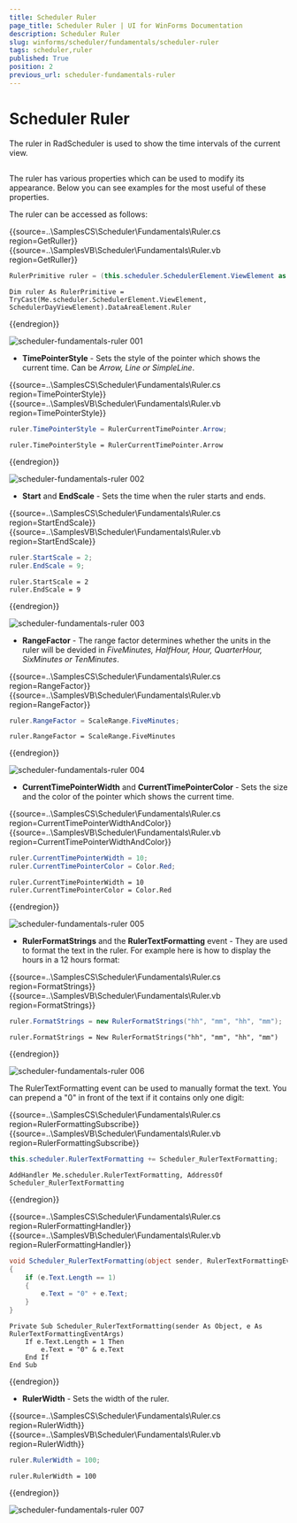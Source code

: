```yaml
---
title: Scheduler Ruler
page_title: Scheduler Ruler | UI for WinForms Documentation
description: Scheduler Ruler
slug: winforms/scheduler/fundamentals/scheduler-ruler
tags: scheduler,ruler
published: True
position: 2
previous_url: scheduler-fundamentals-ruler
---
```


# Scheduler Ruler

The ruler in RadScheduler is used to show the time intervals of the current view.

## 

The ruler has various properties which can be used to modify its appearance. Below you can see examples for the most useful of these properties.

The ruler can be accessed as follows:

{{source=..\SamplesCS\Scheduler\Fundamentals\Ruler.cs region=GetRuller}} 
{{source=..\SamplesVB\Scheduler\Fundamentals\Ruler.vb region=GetRuller}} 

````C#
RulerPrimitive ruler = (this.scheduler.SchedulerElement.ViewElement as SchedulerDayViewElement).DataAreaElement.Ruler;

````
````VB.NET
Dim ruler As RulerPrimitive = TryCast(Me.scheduler.SchedulerElement.ViewElement, SchedulerDayViewElement).DataAreaElement.Ruler

````

{{endregion}} 


![scheduler-fundamentals-ruler 001](images/scheduler-fundamentals-ruler001.png)

* __TimePointerStyle__ - Sets the style of the pointer which shows the current time. Can be *Arrow, Line or SimpleLine*.

{{source=..\SamplesCS\Scheduler\Fundamentals\Ruler.cs region=TimePointerStyle}} 
{{source=..\SamplesVB\Scheduler\Fundamentals\Ruler.vb region=TimePointerStyle}} 

````C#
ruler.TimePointerStyle = RulerCurrentTimePointer.Arrow;

````
````VB.NET
ruler.TimePointerStyle = RulerCurrentTimePointer.Arrow

````

{{endregion}} 

![scheduler-fundamentals-ruler 002](images/scheduler-fundamentals-ruler002.png)

* __Start__ and __EndScale__ - Sets the time when the ruler starts and ends.

{{source=..\SamplesCS\Scheduler\Fundamentals\Ruler.cs region=StartEndScale}} 
{{source=..\SamplesVB\Scheduler\Fundamentals\Ruler.vb region=StartEndScale}} 

````C#
ruler.StartScale = 2;
ruler.EndScale = 9;

````
````VB.NET
ruler.StartScale = 2
ruler.EndScale = 9

````

{{endregion}} 


![scheduler-fundamentals-ruler 003](images/scheduler-fundamentals-ruler003.png)

* __RangeFactor__ - The range factor determines whether the units in the ruler will be devided in *FiveMinutes, HalfHour, Hour, QuarterHour, SixMinutes or TenMinutes*.

{{source=..\SamplesCS\Scheduler\Fundamentals\Ruler.cs region=RangeFactor}} 
{{source=..\SamplesVB\Scheduler\Fundamentals\Ruler.vb region=RangeFactor}} 

````C#
ruler.RangeFactor = ScaleRange.FiveMinutes;

````
````VB.NET
ruler.RangeFactor = ScaleRange.FiveMinutes

````

{{endregion}} 


![scheduler-fundamentals-ruler 004](images/scheduler-fundamentals-ruler004.png)

* __CurrentTimePointerWidth__ and __CurrentTimePointerColor__ - Sets the size and the color of the pointer which shows the current time.

{{source=..\SamplesCS\Scheduler\Fundamentals\Ruler.cs region=CurrentTimePointerWidthAndColor}} 
{{source=..\SamplesVB\Scheduler\Fundamentals\Ruler.vb region=CurrentTimePointerWidthAndColor}} 

````C#
ruler.CurrentTimePointerWidth = 10;
ruler.CurrentTimePointerColor = Color.Red;

````
````VB.NET
ruler.CurrentTimePointerWidth = 10
ruler.CurrentTimePointerColor = Color.Red

````

{{endregion}} 


![scheduler-fundamentals-ruler 005](images/scheduler-fundamentals-ruler005.png)

* __RulerFormatStrings__ and the __RulerTextFormatting__ event - They are used to format the text in the ruler. For example here is how to display the hours in a 12 hours format:

{{source=..\SamplesCS\Scheduler\Fundamentals\Ruler.cs region=FormatStrings}} 
{{source=..\SamplesVB\Scheduler\Fundamentals\Ruler.vb region=FormatStrings}} 

````C#
ruler.FormatStrings = new RulerFormatStrings("hh", "mm", "hh", "mm");

````
````VB.NET
ruler.FormatStrings = New RulerFormatStrings("hh", "mm", "hh", "mm")

````

{{endregion}} 


![scheduler-fundamentals-ruler 006](images/scheduler-fundamentals-ruler006.png)

The RulerTextFormatting event can be used to manually format the text. You can prepend a "0" in front of the text if it contains only one digit:

{{source=..\SamplesCS\Scheduler\Fundamentals\Ruler.cs region=RulerFormattingSubscribe}} 
{{source=..\SamplesVB\Scheduler\Fundamentals\Ruler.vb region=RulerFormattingSubscribe}} 

````C#
this.scheduler.RulerTextFormatting += Scheduler_RulerTextFormatting;

````
````VB.NET
AddHandler Me.scheduler.RulerTextFormatting, AddressOf Scheduler_RulerTextFormatting

````

{{endregion}} 


{{source=..\SamplesCS\Scheduler\Fundamentals\Ruler.cs region=RulerFormattingHandler}} 
{{source=..\SamplesVB\Scheduler\Fundamentals\Ruler.vb region=RulerFormattingHandler}} 

````C#
void Scheduler_RulerTextFormatting(object sender, RulerTextFormattingEventArgs e)
{
    if (e.Text.Length == 1)
    {
        e.Text = "0" + e.Text;
    }
}

````
````VB.NET
Private Sub Scheduler_RulerTextFormatting(sender As Object, e As RulerTextFormattingEventArgs)
    If e.Text.Length = 1 Then
        e.Text = "0" & e.Text
    End If
End Sub

````

{{endregion}} 

* __RulerWidth__ - Sets the width of the ruler.

{{source=..\SamplesCS\Scheduler\Fundamentals\Ruler.cs region=RulerWidth}} 
{{source=..\SamplesVB\Scheduler\Fundamentals\Ruler.vb region=RulerWidth}} 

````C#
ruler.RulerWidth = 100;

````
````VB.NET
ruler.RulerWidth = 100

````

{{endregion}} 


![scheduler-fundamentals-ruler 007](images/scheduler-fundamentals-ruler007.png)
